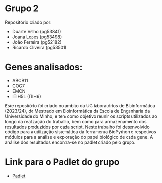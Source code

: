 # Grupo 2
Repositório criado por:
- Duarte Velho (pg53841)
- Joana Lopes (pg53498)
- João Ferreira (pg52182)
- Ricardo Oliveira (pg53501)

# Genes analisados:
- ABCB11
- COG7
- EMCN
- ITIH5L (ITIH6)

Este repositório foi criado no ambito da UC laboratórios de Bioinformática (2023/24), do Mestrado em Bioinformática da Escola de Engenharia da Universidade do Minho, e tem como objetivo reunir os scripts utilizados ao longo da realização do trabalho, 
bem como para armazenamento dos resultados produzidos por cada script. Neste trabalho foi desenvolvido código para a utilização sistemática da ferramenta BioPython e respetivos módulos para a análise e exploração do papel biológico de cada gene.
A análise dos resultados encontra-se no padlet criado pelo grupo.

# Link para o Padlet do grupo
- [Padlet](https://padlet.com/duartealvesvelho/laborat-rios-de-bioinform-tica-d141frkn4vb9fxxo)
